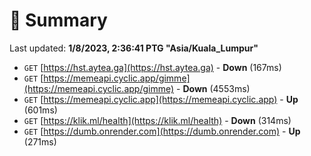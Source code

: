 # 📖 Summary
Last updated: **1/8/2023, 2:36:41 PTG "Asia/Kuala_Lumpur"**

- `GET` [https://hst.aytea.ga](https://hst.aytea.ga) - **Down** (167ms)
- `GET` [https://memeapi.cyclic.app/gimme](https://memeapi.cyclic.app/gimme) - **Down** (4553ms)
- `GET` [https://memeapi.cyclic.app](https://memeapi.cyclic.app) - **Up** (601ms)
- `GET` [https://klik.ml/health](https://klik.ml/health) - **Down** (314ms)
- `GET` [https://dumb.onrender.com](https://dumb.onrender.com) - **Up** (271ms)
